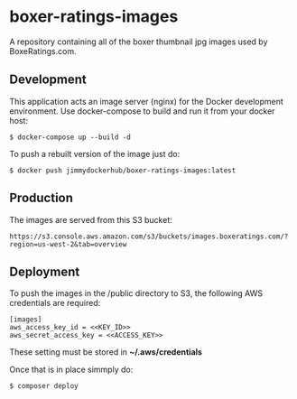 # boxer-ratings-images
A repository containing all of the boxer thumbnail jpg images used by BoxeRatings.com.

## Development
This application acts an image server (nginx) for the Docker development environment. Use docker-compose to build 
and run it from your docker host:

```shell script
$ docker-compose up --build -d
```

To push a rebuilt version of the image just do:

```shell script
$ docker push jimmydockerhub/boxer-ratings-images:latest
```

## Production

The images are served from this S3 bucket:

```https://s3.console.aws.amazon.com/s3/buckets/images.boxeratings.com/?region=us-west-2&tab=overview```

## Deployment

To push the images in the /public directory to S3, the following AWS credentials are required:

```text
[images]
aws_access_key_id = <<KEY_ID>>
aws_secret_access_key = <<ACCESS_KEY>>
```

These setting must be stored in **~/.aws/credentials**

Once that is in place simmply do:

```shell script
$ composer deploy
```
